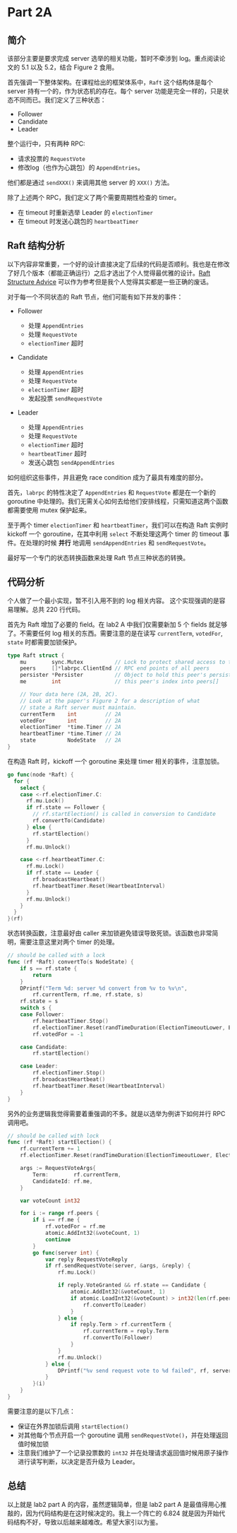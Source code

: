 # Part 2A

## 简介
该部分主要是要求完成 server 选举的相关功能，暂时不牵涉到 log。重点阅读论文的 5.1 以及 5.2，结合 Figure 2 食用。

首先强调一下整体架构。在课程给出的框架体系中，`Raft` 这个结构体是每个 server 持有一个的，作为状态机的存在。每个 server 功能是完全一样的，只是状态不同而已。我们定义了三种状态：

- Follower
- Candidate
- Leader

整个运行中，只有两种 RPC:

- 请求投票的 `RequestVote`
- 修改log（也作为心跳包）的 `AppendEntries`。

他们都是通过 `sendXXX()` 来调用其他 server 的 `XXX()` 方法。

除了上述两个 RPC，我们定义了两个需要周期性检查的 timer。
- 在 timeout 时重新选举 Leader 的 `electionTimer`
- 在 timeout 时发送心跳包的 `heartbeatTimer`

## Raft 结构分析

以下内容非常重要，一个好的设计直接决定了后续的代码是否顺利。我也是在修改了好几个版本（都能正确运行）之后才选出了个人觉得最优雅的设计。[Raft Structure Advice](https://pdos.csail.mit.edu/6.824/labs/raft-structure.txt) 可以作为参考但是我个人觉得其实都是一些正确的废话。

对于每一个不同状态的 Raft 节点，他们可能有如下并发的事件：

- Follower
  - 处理 `AppendEntries`
  - 处理 `RequestVote`
  - `electionTimer` 超时

- Candidate
  - 处理 `AppendEntries`
  - 处理 `RequestVote`
  - `electionTimer` 超时
  - 发起投票 `sendRequestVote`

- Leader
  - 处理 `AppendEntries`
  - 处理 `RequestVote`
  - `electionTimer` 超时
  - `heartbeatTimer` 超时
  - 发送心跳包 `sendAppendEntries`

如何组织这些事件，并且避免 race condition 成为了最具有难度的部分。

首先，`labrpc` 的特性决定了 `AppendEntries` 和 `RequestVote` 都是在一个新的 goroutine 中处理的。我们无需关心如何去给他们安排线程，只需知道这两个函数都需要使用 mutex 保护起来。

至于两个 timer `electionTimer` 和 `heartbeatTimer`，我们可以在构造 Raft 实例时 kickoff 一个 goroutine，在其中利用 `select` 不断处理这两个 timer 的 timeout 事件。在处理的时候 **并行** 地调用 `sendAppendEntries` 和 `sendRequestVote`。

最好写一个专门的状态转换函数来处理 Raft 节点三种状态的转换。

## 代码分析

个人做了一个最小实现，暂不引入用不到的 log 相关内容。
这个实现强调的是容易理解。总共 220 行代码。

首先为 Raft 增加了必要的 field。在 lab2 A 中我们仅需要新加 5 个 fields 就足够了。不需要任何 log 相关的东西。需要注意的是在读写 `currentTerm`, `votedFor`, `state` 时都需要加锁保护。
```go
type Raft struct {
	mu        sync.Mutex          // Lock to protect shared access to this peer's state
	peers     []*labrpc.ClientEnd // RPC end points of all peers
	persister *Persister          // Object to hold this peer's persisted state
	me        int                 // this peer's index into peers[]

	// Your data here (2A, 2B, 2C).
	// Look at the paper's Figure 2 for a description of what
	// state a Raft server must maintain.
	currentTerm    int         // 2A
	votedFor       int         // 2A
	electionTimer  *time.Timer // 2A
	heartbeatTimer *time.Timer // 2A
	state          NodeState   // 2A
}
```

在构造 Raft 时，kickoff 一个 goroutine 来处理 timer 相关的事件，注意加锁。
```go
go func(node *Raft) {
  for {
    select {
    case <-rf.electionTimer.C:
      rf.mu.Lock()
      if rf.state == Follower {
        // rf.startElection() is called in conversion to Candidate
        rf.convertTo(Candidate)
      } else {
        rf.startElection()
      }
      rf.mu.Unlock()

    case <-rf.heartbeatTimer.C:
      rf.mu.Lock()
      if rf.state == Leader {
        rf.broadcastHeartbeat()
        rf.heartbeatTimer.Reset(HeartbeatInterval)
      }
      rf.mu.Unlock()
    }
  }
}(rf)
```

状态转换函数，注意最好由 caller 来加锁避免错误导致死锁。该函数也非常简明，需要注意这里对两个 timer 的处理。
```go
// should be called with a lock
func (rf *Raft) convertTo(s NodeState) {
	if s == rf.state {
		return
	}
	DPrintf("Term %d: server %d convert from %v to %v\n",
		rf.currentTerm, rf.me, rf.state, s)
	rf.state = s
	switch s {
	case Follower:
		rf.heartbeatTimer.Stop()
		rf.electionTimer.Reset(randTimeDuration(ElectionTimeoutLower, ElectionTimeoutUpper))
		rf.votedFor = -1

	case Candidate:
		rf.startElection()

	case Leader:
		rf.electionTimer.Stop()
		rf.broadcastHeartbeat()
		rf.heartbeatTimer.Reset(HeartbeatInterval)
	}
}
```

另外的业务逻辑我觉得需要着重强调的不多。就是以选举为例讲下如何并行 RPC 调用吧。
```go
// should be called with lock
func (rf *Raft) startElection() {
	rf.currentTerm += 1
	rf.electionTimer.Reset(randTimeDuration(ElectionTimeoutLower, ElectionTimeoutUpper))

	args := RequestVoteArgs{
		Term:        rf.currentTerm,
		CandidateId: rf.me,
	}

	var voteCount int32

	for i := range rf.peers {
		if i == rf.me {
			rf.votedFor = rf.me
			atomic.AddInt32(&voteCount, 1)
			continue
		}
		go func(server int) {
			var reply RequestVoteReply
			if rf.sendRequestVote(server, &args, &reply) {
				rf.mu.Lock()

				if reply.VoteGranted && rf.state == Candidate {
					atomic.AddInt32(&voteCount, 1)
					if atomic.LoadInt32(&voteCount) > int32(len(rf.peers)/2) {
						rf.convertTo(Leader)
					}
				} else {
					if reply.Term > rf.currentTerm {
						rf.currentTerm = reply.Term
						rf.convertTo(Follower)
					}
				}
				rf.mu.Unlock()
			} else {
				DPrintf("%v send request vote to %d failed", rf, server)
			}
		}(i)
	}
}
```
需要注意的是以下几点：
- 保证在外界加锁后调用 `startElection()`
- 对其他每个节点开启一个 goroutine 调用 `sendRequestVote()`，并在处理返回值时候加锁
- 注意我们维护了一个记录投票数的 `int32` 并在处理请求返回值时候用原子操作进行读写判断，以决定是否升级为 Leader。

## 总结

以上就是 lab2 part A 的内容，虽然逻辑简单，但是 lab2 part A 是最值得用心推敲的，因为代码结构是在这时候决定的。我上一个阵亡的 6.824 就是因为开始代码结构不好，导致以后越来越难改。希望大家引以为鉴。
